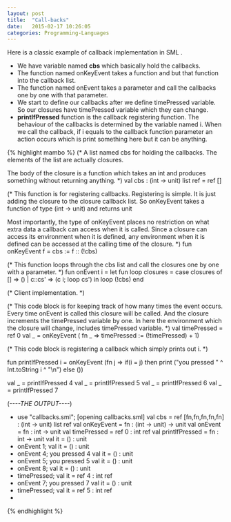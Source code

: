 ```yaml
---
layout: post
title:  "Call-backs"
date:   2015-02-17 10:26:05
categories: Programming-Languages
---
```


<p align="justify">
Here is a classic example of callback implementation in SML .	
</p>

 * We have variable named __cbs__ which basically hold the callbacks. 
 * The function named onKeyEvent takes a function and but that function into the callback list.
 * The function named onEvent takes a parameter and call the callbacks one by one with that parameter.
 * We start to define our callbacks after we define timePressed variable. So our closures have timePressed
   variable which they can change.
 * __printIfPressed__ function is the callback registering function. The behaviour of the callbacks is
 determined by the variable named i. When we call the callback, if i equals to the callback function 
 parameter an action occurs which is print something here but it can be anything. 


{% highlight mambo %}
(*
A list named cbs for holding the callbacks.
The elements of the list are actually closures.

The body of the closure is a function which takes an 
int and produces something without returning anything.
*)
val cbs : (int -> unit) list ref = ref []

(*
This function is for registering callbacks. Registering is 
simple. It is just adding the closure to the closure callback list.
So onKeyEvent takes a function of type (int -> unit) and returns unit

Most importantly, the type of onKeyEvent places no restriction on what 
extra data a callback can access when it is called. Since a closure can 
access its environment when it is defined, any environment when it is 
defined can be accessed at the calling time of the closure.
*)
fun onKeyEvent f =
    cbs := f :: (!cbs)

(*
This function loops through the cbs list and call the closures one by one
with a parameter.
*)
fun onEvent i =
    let
	fun loop closures =
	    case closures of
		[] => ()
	      | c::cs' => (c i; loop cs')
    in
	loop (!cbs)
    end

(*
Client implementation.
*)

(*
This code block is for keeping track of how many times the event occurs.
Every time onEvent is called this closure will be called.
And the closure increments the timePressed variable by one. 
In here the environment which the closure will change, includes timePressed 
variable.
*)
val timePressed = ref 0
val _ = onKeyEvent ( fn _ => timePressed := (!timePressed) + 1)

(*
This code block is registering a callback which simply prints out i.
*)

fun printIfPressed i =
    onKeyEvent (fn j => 
		   if(i = j)
		   then print ("you pressed " ^ Int.toString i ^ "\n")
		   else ())

val _ = printIfPressed 4
val _ = printIfPressed 5
val _ = printIfPressed 6
val _ = printIfPressed 7

(*----THE OUTPUT----*)
- use "callbacks.sml";
[opening callbacks.sml]
val cbs = ref [fn,fn,fn,fn,fn] : (int -> unit) list ref
val onKeyEvent = fn : (int -> unit) -> unit
val onEvent = fn : int -> unit
val timePressed = ref 0 : int ref
val printIfPressed = fn : int -> unit
val it = () : unit
- onEvent 1;
val it = () : unit
- onEvent 4;
you pressed 4
val it = () : unit
- onEvent 5;
you pressed 5
val it = () : unit
- onEvent 8;
val it = () : unit
- timePressed;
val it = ref 4 : int ref
- onEvent 7;
you pressed 7
val it = () : unit
- timePressed;
val it = ref 5 : int ref
- 
{% endhighlight %}

